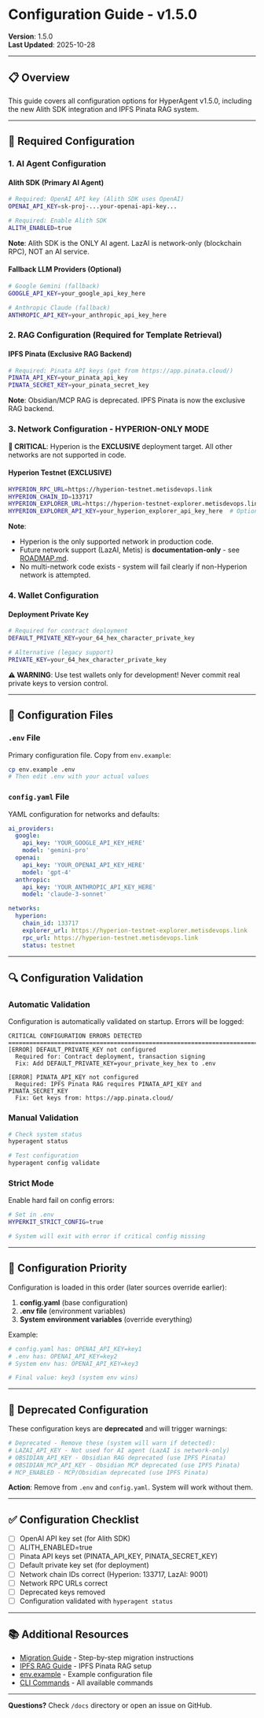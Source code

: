 # Configuration Guide - v1.5.0

**Version**: 1.5.0  
**Last Updated**: 2025-10-28

---

## 📋 Overview

This guide covers all configuration options for HyperAgent v1.5.0, including the new Alith SDK integration and IPFS Pinata RAG system.

---

## 🔑 Required Configuration

### 1. AI Agent Configuration

#### Alith SDK (Primary AI Agent)
```bash
# Required: OpenAI API key (Alith SDK uses OpenAI)
OPENAI_API_KEY=sk-proj-...your-openai-api-key...

# Required: Enable Alith SDK
ALITH_ENABLED=true
```

**Note**: Alith SDK is the ONLY AI agent. LazAI is network-only (blockchain RPC), NOT an AI service.

#### Fallback LLM Providers (Optional)
```bash
# Google Gemini (fallback)
GOOGLE_API_KEY=your_google_api_key_here

# Anthropic Claude (fallback)
ANTHROPIC_API_KEY=your_anthropic_api_key_here
```

### 2. RAG Configuration (Required for Template Retrieval)

#### IPFS Pinata (Exclusive RAG Backend)
```bash
# Required: Pinata API keys (get from https://app.pinata.cloud/)
PINATA_API_KEY=your_pinata_api_key
PINATA_SECRET_KEY=your_pinata_secret_key
```

**Note**: Obsidian/MCP RAG is deprecated. IPFS Pinata is now the exclusive RAG backend.

### 3. Network Configuration - HYPERION-ONLY MODE

**🔴 CRITICAL**: Hyperion is the **EXCLUSIVE** deployment target. All other networks are not supported in code.

#### Hyperion Testnet (EXCLUSIVE)
```bash
HYPERION_RPC_URL=https://hyperion-testnet.metisdevops.link
HYPERION_CHAIN_ID=133717
HYPERION_EXPLORER_URL=https://hyperion-testnet-explorer.metisdevops.link
HYPERION_EXPLORER_API_KEY=your_hyperion_explorer_api_key_here  # Optional
```

**Note**: 
- Hyperion is the only supported network in production code.
- Future network support (LazAI, Metis) is **documentation-only** - see [ROADMAP.md](../ROADMAP.md).
- No multi-network code exists - system will fail clearly if non-Hyperion network is attempted.

### 4. Wallet Configuration

#### Deployment Private Key
```bash
# Required for contract deployment
DEFAULT_PRIVATE_KEY=your_64_hex_character_private_key

# Alternative (legacy support)
PRIVATE_KEY=your_64_hex_character_private_key
```

**⚠️ WARNING**: Use test wallets only for development! Never commit real private keys to version control.

---

## 📁 Configuration Files

### `.env` File
Primary configuration file. Copy from `env.example`:

```bash
cp env.example .env
# Then edit .env with your actual values
```

### `config.yaml` File
YAML configuration for networks and defaults:

```yaml
ai_providers:
  google:
    api_key: 'YOUR_GOOGLE_API_KEY_HERE'
    model: 'gemini-pro'
  openai:
    api_key: 'YOUR_OPENAI_API_KEY_HERE'
    model: 'gpt-4'
  anthropic:
    api_key: 'YOUR_ANTHROPIC_API_KEY_HERE'
    model: 'claude-3-sonnet'

networks:
  hyperion:
    chain_id: 133717
    explorer_url: https://hyperion-testnet-explorer.metisdevops.link
    rpc_url: https://hyperion-testnet.metisdevops.link
    status: testnet
```

---

## 🔍 Configuration Validation

### Automatic Validation
Configuration is automatically validated on startup. Errors will be logged:

```
CRITICAL CONFIGURATION ERRORS DETECTED
================================================================================
[ERROR] DEFAULT_PRIVATE_KEY not configured
  Required for: Contract deployment, transaction signing
  Fix: Add DEFAULT_PRIVATE_KEY=your_private_key_hex to .env

[ERROR] PINATA_API_KEY not configured
  Required: IPFS Pinata RAG requires PINATA_API_KEY and PINATA_SECRET_KEY
  Fix: Get keys from: https://app.pinata.cloud/
```

### Manual Validation
```bash
# Check system status
hyperagent status

# Test configuration
hyperagent config validate
```

### Strict Mode
Enable hard fail on config errors:

```bash
# Set in .env
HYPERKIT_STRICT_CONFIG=true

# System will exit with error if critical config missing
```

---

## 🎯 Configuration Priority

Configuration is loaded in this order (later sources override earlier):

1. **config.yaml** (base configuration)
2. **.env file** (environment variables)
3. **System environment variables** (override everything)

Example:
```bash
# config.yaml has: OPENAI_API_KEY=key1
# .env has: OPENAI_API_KEY=key2
# System env has: OPENAI_API_KEY=key3

# Final value: key3 (system env wins)
```

---

## 🚫 Deprecated Configuration

These configuration keys are **deprecated** and will trigger warnings:

```bash
# Deprecated - Remove these (system will warn if detected):
# LAZAI_API_KEY - Not used for AI agent (LazAI is network-only)
# OBSIDIAN_API_KEY - Obsidian RAG deprecated (use IPFS Pinata)
# OBSIDIAN_MCP_API_KEY - Obsidian MCP deprecated (use IPFS Pinata)
# MCP_ENABLED - MCP/Obsidian deprecated (use IPFS Pinata)
```

**Action**: Remove from `.env` and `config.yaml`. System will work without them.

---

## ✅ Configuration Checklist

- [ ] OpenAI API key set (for Alith SDK)
- [ ] ALITH_ENABLED=true
- [ ] Pinata API keys set (PINATA_API_KEY, PINATA_SECRET_KEY)
- [ ] Default private key set (for deployment)
- [ ] Network chain IDs correct (Hyperion: 133717, LazAI: 9001)
- [ ] Network RPC URLs correct
- [ ] Deprecated keys removed
- [ ] Configuration validated with `hyperagent status`

---

## 📚 Additional Resources

- [Migration Guide](./MIGRATION_GUIDE.md) - Step-by-step migration instructions
- [IPFS RAG Guide](./IPFS_RAG_GUIDE.md) - IPFS Pinata RAG setup
- [env.example](../env.example) - Example configuration file
- [CLI Commands](../CLI_COMMANDS_REFERENCE.md) - All available commands

---

**Questions?** Check `/docs` directory or open an issue on GitHub.

